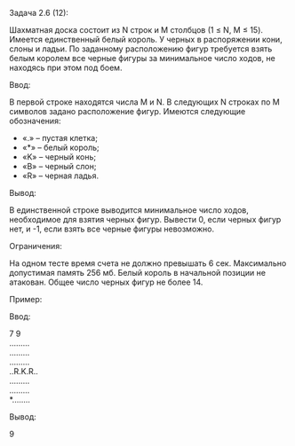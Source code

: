 Задача 2.6 (12):

Шахматная доска состоит из N строк и M столбцов (1 ≤ N, M ≤ 15). Имеется единственный белый король. У черных в распоряжении кони, слоны и ладьи. По заданному расположению фигур требуется взять белым королем все черные фигуры за минимальное число ходов, не находясь при этом под боем.

Ввод:

В первой строке находятся числа M и N. В следующих N строках по M символов задано расположение фигур. Имеются  следующие обозначения:
- «.» – пустая клетка;
- «*» – белый король;
- «K» – черный конь;
- «B» – черный слон;
- «R» – черная ладья.

Вывод:

В единственной строке выводится минимальное число ходов, необходимое для взятия черных фигур. Вывести 0, если черных фигур нет, и  -1, если взять все черные фигуры невозможно.

Ограничения:

На одном тесте время счета не должно превышать 6 сек. Максимально допустимая память 256 мб.
Белый король в начальной позиции не атакован. Общее число черных фигур не более 14.

Пример:

Ввод:

7 9  
.........  
.........  
.........  
..R.K.R..  
.........  
.........  
*........  

Вывод:

9
